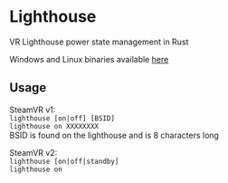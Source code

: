 # Lighthouse
VR Lighthouse power state management in Rust

Windows and Linux binaries available [here](https://github.com/ShayBox/Lighthouse/releases/latest)

## Usage

SteamVR v1:  
`lighthouse [on|off] [BSID]`  
`lighthouse on XXXXXXXX`  
BSID is found on the lighthouse and is 8 characters long

SteamVR v2:  
`lighthouse [on|off|standby]`  
`lighthouse on`